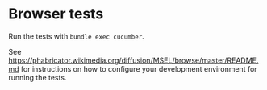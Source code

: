 # Browser tests

Run the tests with `bundle exec cucumber`.

See <https://phabricator.wikimedia.org/diffusion/MSEL/browse/master/README.md> for instructions on how to configure your development environment for running the tests.
